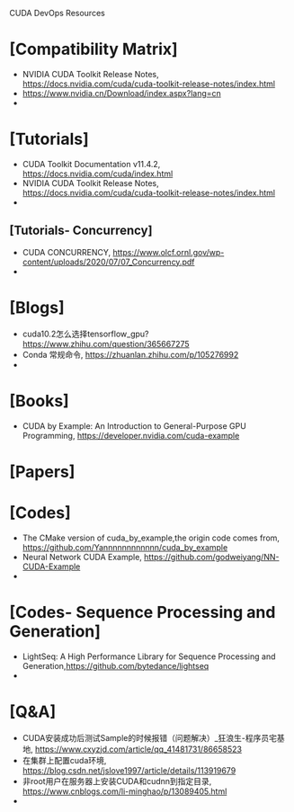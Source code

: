 CUDA DevOps Resources

# [Compatibility Matrix]
+ NVIDIA CUDA Toolkit Release Notes, https://docs.nvidia.com/cuda/cuda-toolkit-release-notes/index.html
+ https://www.nvidia.cn/Download/index.aspx?lang=cn
+ 

# [Tutorials]
+ CUDA Toolkit Documentation v11.4.2, https://docs.nvidia.com/cuda/index.html
+ NVIDIA CUDA Toolkit Release Notes, https://docs.nvidia.com/cuda/cuda-toolkit-release-notes/index.html
+ 

## [Tutorials- Concurrency]
+ CUDA CONCURRENCY, https://www.olcf.ornl.gov/wp-content/uploads/2020/07/07_Concurrency.pdf
+ 


# [Blogs]
+ cuda10.2怎么选择tensorflow_gpu? https://www.zhihu.com/question/365667275
+ Conda 常规命令, https://zhuanlan.zhihu.com/p/105276992
+ 

# [Books]
+ CUDA by Example: An Introduction to General-Purpose GPU Programming, https://developer.nvidia.com/cuda-example


# [Papers]


# [Codes]
+ The CMake version of cuda_by_example,the origin code comes from, https://github.com/Yannnnnnnnnnnn/cuda_by_example
+ Neural Network CUDA Example, https://github.com/godweiyang/NN-CUDA-Example
+ 

# [Codes- Sequence Processing and Generation]
+ LightSeq: A High Performance Library for Sequence Processing and Generation,https://github.com/bytedance/lightseq
+ 

# [Q&A]
+ CUDA安装成功后测试Sample的时候报错（问题解决）_狂浪生-程序员宅基地, https://www.cxyzjd.com/article/qq_41481731/86658523
+ 在集群上配置cuda环境, https://blog.csdn.net/jslove1997/article/details/113919679
+ 非root用户在服务器上安装CUDA和cudnn到指定目录, https://www.cnblogs.com/li-minghao/p/13089405.html
+ 




